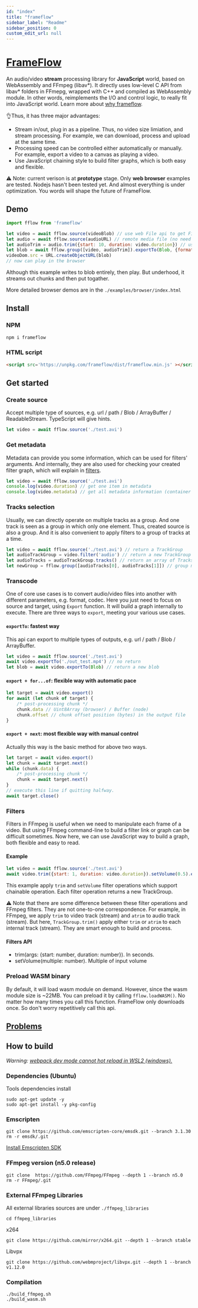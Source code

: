 ```yaml
---
id: "index"
title: "frameflow"
sidebar_label: "Readme"
sidebar_position: 0
custom_edit_url: null
---
```


# [FrameFlow](https://frameflow.netlify.app/)
An audio/video **stream** processing library for **JavaScript** world, based on WebAssembly and FFmpeg (libav*).
It directly uses low-level C API from libav* folders in FFmepg, wrapped with C++ and compiled as WebAssembly module. In other words, reimplements the I/O and control logic, to really fit into JavaScript world.
Learn more about [why frameflow](https://frameflow.netlify.app/blog/why-frameflow).

👌Thus, it has three major advantages:
- Stream in/out, plug in as a pipeline. Thus, no video size limiation, and stream processing.
For example, we can download, process and upload at the same time.
- Processing speed can be controlled either automatically or manually.
For example, export a video to a canvas as playing a video.
- Use JavaScript chaining style to build filter graphs, which is both easy and flexible.

⚠️ Note: current verison is at **prototype** stage. Only **web browser** examples are tested.
Nodejs hasn't been tested yet.
And almost everything is under optimization. You words will shape the future of FrameFlow.

## Demo

```JavaScript
import fflow from 'frameflow'

let video = await fflow.source(videoBlob) // use web File api to get File handler.
let audio = await fflow.source(audioURL) // remote media file (no need to download entirely beforehand)
let audioTrim = audio.trim({start: 10, duration: video.duration}) // use metadata of video
let blob = await fflow.group([video, audioTrim]).exportTo(Blob, {format: 'mp4'}) // group and trancode to 
videoDom.src = URL.createObjectURL(blob)
// now can play in the browser
```
Although this example writes to blob entirely, then play.
But underhood, it streams out chunks and then put togather.

More detailed browser demos are in the `./examples/browser/index.html`

## Install

### NPM
```bash
npm i frameflow
```

### HTML script
```html
<script src='https://unpkg.com/frameflow/dist/frameflow.min.js' ></script>
```

## Get started

### Create source
Accept multiple type of sources, e.g. url / path / Blob / ArrayBuffer / ReadableStream.
TypeScript will give hints.
```JavaScript
let video = await fflow.source('./test.avi')
```

### Get metadata
Metadata can provide you some information, which can be used for filters' arguments.
And internally, they are also used for checking your created filter graph, which will explain in [filters](#filters).
```JavaScript
let video = await fflow.source('./test.avi')
console.log(video.duration) // get one item in metadata
console.log(video.metadata) // get all metadata information (container + tracks)
```

### Tracks selection
Usually, we can directly operate on multiple tracks as a group.
And one track is seen as a group in which only one element.
Thus, created source is also a group.
And it is also convenient to apply filters to a group of tracks at a time.
```JavaScript
let video = await fflow.source('./test.avi') // return a TrackGroup
let audioTrackGroup = video.filter('audio') // return a new TrackGroup (contain only audio tracks)
let audioTracks = audioTrackGroup.tracks() // return an array of Tracks. (audio)
let newGroup = fflow.group([audioTracks[0], audioTracks[1]]) // group multiple tracks into one group
```

### Transcode
One of core use cases is to convert audio/video files into another with different parameters, e.g. format, codec. Here you just need to focus on source and target, using `Export` function.
It will build a graph internally to execute.
There are three ways to `export`, meeting your various use cases.

#### `exportTo`: fastest way
This api can export to multiple types of outputs, e.g. url / path / Blob / ArrayBuffer.
```JavaScript
let video = await fflow.source('./test.avi')
await video.exportTo('./out_test.mp4') // no return
let blob = await video.exportTo(Blob) // return a new blob
```
#### `export + for...of`: flexible way with automatic pace
```JavaScript
let target = await video.export()
for await (let chunk of target) {
    /* post-processing chunk */
    chunk.data // Uint8Array (browser) / Buffer (node)
    chunk.offset // chunk offset position (bytes) in the output file
}
```
#### `export + next`: most flexible way with manual control
Actually this way is the basic method for above two ways.
```JavaScript
let target = await video.export()
let chunk = await target.next()
while (chunk.data) {
    /* post-processing chunk */
    chunk = await target.next()
}
// execute this line if quitting halfway.
await target.close()
```

### Filters

Filters in FFmpeg is useful when we need to manipulate each frame of a video.
But using FFmpeg command-line to build a filter link or graph can be difficult sometimes.
Now here, we can use JavaScript way to build a graph, both flexible and easy to read.
#### Example
```JavaScript
let video = await fflow.source('./test.avi')
await video.trim({start: 1, duration: video.duration}).setVolume(0.5).exportTo('./out_test.mp4')
```
This example apply `trim` and `setVolume` filter operations which support chainable operation.
Each filter operation returns a new TrackGroup.

⚠️ Note that there are some difference between these filter operations and FFmpeg filters.
They are not one-to-one correspondence.
For example, in FFmpeg, we apply `trim` to video track (stream) and `atrim` to audio track (stream).
But here, `TrackGroup.trim()` apply either `trim` or `atrim` to each internal track (stream).
They are smart enough to build and process.

#### Filters API
- trim(args: {start: number, duration: number}). In seconds.
- setVolume(multiple: number). Multiple of input volume

### Preload WASM binary
By default, it will load wasm module on demand.
However, since the wasm module size is ~22MB. You can preload it by calling `fflow.loadWASM()`.
No matter how many times you call this function. FrameFlow only downloads once.
So don't worry repetitively call this api.

## [Problems](https://frameflow.netlify.app/blog/why-frameflow/#problems-of-frameflow)

## How to build
*Warning: [webpack dev mode cannot hot reload in WSL2 (windows).](https://mbuotidem.github.io/blog/2021/01/09/how-to-hot-reload-auto-refresh-react-app-on-WSL.html)*

### Dependencies (Ubuntu)
Tools dependencies install
```
sudo apt-get update -y
sudo apt-get install -y pkg-config
```

### Emscripten
```
git clone https://github.com/emscripten-core/emsdk.git --branch 3.1.30
rm -r emsdk/.git
```
[Install Emscripten SDK](https://emscripten.org/docs/getting_started/downloads.html#installation-instructions-using-the-emsdk-recommended)

### FFmpeg version (n5.0 release)
```
git clone  https://github.com/FFmpeg/FFmpeg --depth 1 --branch n5.0
rm -r FFmpeg/.git
```

### External FFmpeg Libraries
All external libraries sources are under `./ffmpeg_libraries`
```
cd ffmpeg_libraries
```

x264
```
git clone https://github.com/mirror/x264.git --depth 1 --branch stable 
```
Libvpx
```
git clone https://github.com/webmproject/libvpx.git --depth 1 --branch v1.12.0
```

### Compilation 
```
./build_ffmpeg.sh
./build_wasm.sh
```

